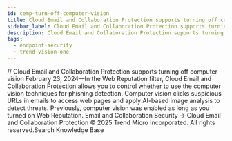```yaml
---
id: cemp-turn-off-computer-vision
title: Cloud Email and Collaboration Protection supports turning off computer vision
sidebar_label: Cloud Email and Collaboration Protection supports turning off computer vision
description: Cloud Email and Collaboration Protection supports turning off computer vision
tags:
  - endpoint-security
  - trend-vision-one
---
```


/*<![CDATA[*/ $('#title').html($('meta[name=map-description]').attr('content')); /*]]>*/ Cloud Email and Collaboration Protection supports turning off computer vision February 23, 2024—In the Web Reputation filter, Cloud Email and Collaboration Protection allows you to control whether to use the computer vision techniques for phishing detection. Computer vision clicks suspicious URLs in emails to access web pages and apply AI-based image analysis to detect threats. Previously, computer vision was enabled as long as you turned on Web Reputation. Email and Collaboration Security → Cloud Email and Collaboration Protection © 2025 Trend Micro Incorporated. All rights reserved.Search Knowledge Base